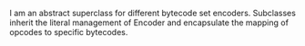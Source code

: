 I am an abstract superclass for different bytecode set encoders.  Subclasses inherit the literal management of Encoder and encapsulate the mapping of opcodes to specific bytecodes.